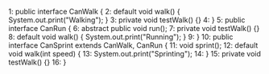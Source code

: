 1:  public interface CanWalk {
2:     default void walk() { System.out.print("Walking"); }
3:     private void testWalk() {}
4:  }
5:  public interface CanRun {
6:     abstract public void run();
7:     private void testWalk() {}
8:     default void walk() { System.out.print("Running"); }
9:  }
10: public interface CanSprint extends CanWalk, CanRun {
11:    void sprint();
12:    default void walk(int speed) { 
13:       System.out.print("Sprinting");
14:    }
15:    private void testWalk() {}
16: }
